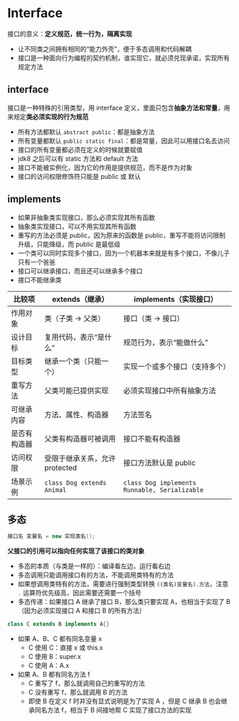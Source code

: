 # Interface

接口的意义：**定义规范，统一行为，隔离实现**
- 让不同类之间拥有相同的“能力外壳”，便于多态调用和代码解耦
- 接口是一种面向行为编程的契约机制，谁实现它，就必须兑现承诺，实现所有规定方法

## interface

接口是一种特殊的引用类型，用 interface 定义，里面只包含**抽象方法和常量**，用来规定**类必须实现的行为规范**
- 所有方法都默认 `abstract public`：都是抽象方法
- 所有变量都默认 `public static final`：都是常量，因此可以用接口名去访问
- 接口的所有变量都必须在定义的时候就要赋值
- jdk8 之后可以有 static 方法和 default 方法
- 接口不能被实例化，因为它的作用是提供规范，而不是作为对象
- 接口的访问权限修饰符只能是 public 或 默认

## implements

- 如果非抽象类实现接口，那么必须实现其所有函数
- 抽象类实现接口，可以不用实现其所有函数
- 重写的方法必须是 public，因为原来的函数是 public，重写不能将访问限制升级，只能降级，而 public 是最低级
- 一个类可以同时实现多个接口，因为一个机器本来就是有多个接口，不像儿子只有一个爸爸
- 接口可以继承接口，而且还可以继承多个接口
- 接口不能继承类

| 比较项       | extends（继承）          | implements（实现接口）                              |
|--------------|----------------------|-----------------------------------------------|
| 作用对象     | 类（子类 → 父类）           | 接口（类 → 接口）                                    |
| 设计目标     | 复用代码，表示“是什么”         | 规范行为，表示“能做什么”                                 |
| 目标类型     | 继承一个类（只能一个）          | 实现一个或多个接口（支持多个）                               |
| 重写方法   | 父类可能已提供实现            | 必须实现接口中所有抽象方法                                 |
| 可继承内容   | 方法、属性、构造器            | 方法签名                                          |
| 是否有构造器 | 父类有构造器可被调用           | 接口不能有构造器                                      |
| 访问权限     | 受限于继承关系，允许 protected | 接口方法默认是 public                                |
| 场景示例     | `class Dog extends Animal` | `class Dog implements Runnable, Serializable` |

## 多态

```java
接口名 变量名 = new 实现类名();
```
**父接口的引用可以指向任何实现了该接口的类对象**
- 多态的本质（与类是一样的）：编译看左边，运行看右边
- 多态调用只能调用接口有的方法，不能调用类特有的方法
- 如果想调用类特有的方法，需要进行强制类型转换 `((类名)变量名).方法`，注意 `.` 运算符优先级高，因此需要还需要一个括号
- 多态传递：如果接口 A 继承了接口 B，那么类只要实现 A，也相当于实现了 B（因为必须实现接口 A 和接口 B 的所有方法）

```java
class C extends B implements A{}
```
- 如果 A、B、C 都有同名变量 x
	- C 使用 C：直接 x 或 this.x
	- C 使用 B：super.x
	- C 使用 A：A.x
- 如果 A、B 都有同名方法 f
	- C 重写了 f，那么就调用自己的重写的方法
	- C 没有重写 f，那么就调用 B 的方法
	- 即使 B 在定义 f 时并没有显式说明是为了实现 A ，但是 C 继承 B 也会继承同名方法 f，相当于 B 间接地帮 C 实现了接口方法的实现